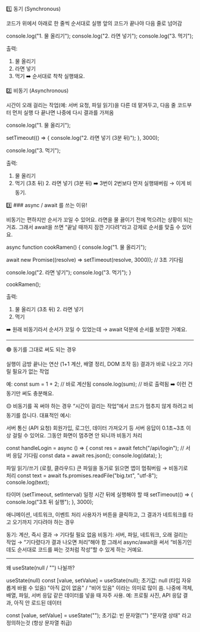 

1️⃣ 동기 (Synchronous)

코드가 위에서 아래로 한 줄씩 순서대로 실행
앞의 코드가 끝나야 다음 줄로 넘어감

console.log("1. 물 올리기");
console.log("2. 라면 넣기");
console.log("3. 먹기");


출력:
1. 물 올리기
2. 라면 넣기
3. 먹기
➡️ 순서대로 착착 실행돼요.


2️⃣ 비동기 (Asynchronous)

시간이 오래 걸리는 작업(예: 서버 요청, 파일 읽기)을 다른 데 맡겨두고, 다음 줄 코드부터 먼저 실행
다 끝나면 나중에 다시 결과를 가져옴

console.log("1. 물 올리기");

setTimeout(() => {
  console.log("2. 라면 넣기 (3분 뒤)");
}, 3000);

console.log("3. 먹기");

출력:
1. 물 올리기
3. 먹기
(3초 뒤) 2. 라면 넣기 (3분 뒤)
➡️ 3번이 2번보다 먼저 실행돼버림 → 이게 비동기.



3️⃣ ### async / await 를 쓰는 이유!

비동기는 편하지만 순서가 꼬일 수 있어요.
라면을 물 끓이기 전에 먹으려는 상황이 되는 거죠.
그래서 await을 쓰면 “끝날 때까지 잠깐 기다려”라고 강제로 순서를 맞출 수 있어요.

async function cookRamen() {
  console.log("1. 물 올리기");

  await new Promise((resolve) => setTimeout(resolve, 3000)); // 3초 기다림

  console.log("2. 라면 넣기");
  console.log("3. 먹기");
}

cookRamen();


출력:
1. 물 올리기
(3초 뒤) 2. 라면 넣기
3. 먹기

➡️ 원래 비동기라서 순서가 꼬일 수 있었는데 → await 덕분에 순서를 보장한 거예요.


---

🟢 동기를 그대로 써도 되는 경우

실행이 금방 끝나는 연산 (1+1 계산, 배열 정리, DOM 조작 등)
결과가 바로 나오고 기다릴 필요가 없는 작업

예:
const sum = 1 + 2;   // 바로 계산됨
console.log(sum);    // 바로 출력됨
➡️ 이런 건 동기만 써도 충분해요.


🟡 비동기를 꼭 써야 하는 경우
“시간이 걸리는 작업”에서 코드가 멈추지 않게 하려고 비동기를 씁니다.
대표적인 예시:

서버 통신 (API 요청)
회원가입, 로그인, 데이터 가져오기 등
서버 응답이 0.1초~3초 이상 걸릴 수 있어요.
그동안 화면이 멈추면 안 되니까 비동기 처리

const handleLogin = async () => {
  const res = await fetch("/api/login");  // 서버 응답 기다림
  const data = await res.json();
  console.log(data);
};


파일 읽기/쓰기 (로컬, 클라우드)
큰 파일을 동기로 읽으면 앱이 멈춰버림 → 비동기로 처리
const text = await fs.promises.readFile("big.txt", "utf-8");
console.log(text);


타이머 (setTimeout, setInterval)
일정 시간 뒤에 실행해야 할 때
setTimeout(() => {
  console.log("3초 뒤 실행");
}, 3000);


애니메이션, 네트워크, 이벤트 처리
사용자가 버튼을 클릭하고, 그 결과가 네트워크를 타고 오기까지 기다려야 하는 경우


동기: 계산, 즉시 결과 → 기다릴 필요 없음
비동기: 서버, 파일, 네트워크, 오래 걸리는 작업 → “기다렸다가 결과 나오면 처리”해야 함
그래서 async/await을 써서 “비동기인데도 순서대로 코드를 짜는 것처럼 작성”할 수 있게 하는 거예요.

---
왜 useState(null / "") 나뉠까?

useState(null)
const [value, setValue] = useState(null);
초기값: null
(타입 자유롭게 바뀔 수 있음)
"아직 값이 없음" / "비어 있음" 이라는 의미로 많이 씀.
나중에 객체, 배열, 파일, 서버 응답 같은 데이터를 넣을 때 자주 사용.
예: 프로필 사진, API 응답 결과, 아직 안 로드된 데이터

const [value, setValue] = useState("");
초기값: 빈 문자열("")
"문자열 상태" 라고 정의하는것
(항상 문자열 취급)
